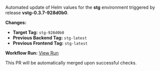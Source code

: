 Automated update of Helm values for the **stg** environment triggered by release **vstg-0.3.7-928d0b0**.

**Changes:**
- **Target Tag:** `stg-928d0b0`
- **Previous Backend Tag:** `stg-latest`
- **Previous Frontend Tag:** `stg-latest`

**Workflow Run:** [View Run](https://github.com/datascientest-fastAPI-project-group-25/fastAPI-project-release/actions/runs/14542356363)

This PR will be automatically merged upon successful checks.

